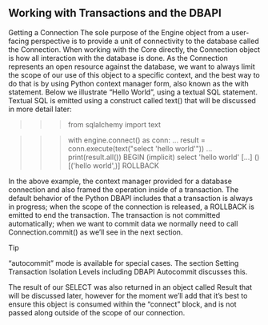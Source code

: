 ## Working with Transactions and the DBAPI

Getting a Connection
The sole purpose of the Engine object from a user-facing perspective is to provide a unit of connectivity to the database called the Connection. When working with the Core directly, the Connection object is how all interaction with the database is done. As the Connection represents an open resource against the database, we want to always limit the scope of our use of this object to a specific context, and the best way to do that is by using Python context manager form, also known as the with statement. Below we illustrate “Hello World”, using a textual SQL statement. Textual SQL is emitted using a construct called text() that will be discussed in more detail later:

>>> from sqlalchemy import text

>>> with engine.connect() as conn:
...     result = conn.execute(text("select 'hello world'"))
...     print(result.all())
BEGIN (implicit)
select 'hello world'
[...] ()
[('hello world',)]
ROLLBACK

In the above example, the context manager provided for a database connection and also framed the operation inside of a transaction. The default behavior of the Python DBAPI includes that a transaction is always in progress; when the scope of the connection is released, a ROLLBACK is emitted to end the transaction. The transaction is not committed automatically; when we want to commit data we normally need to call Connection.commit() as we’ll see in the next section.

Tip

“autocommit” mode is available for special cases. The section Setting Transaction Isolation Levels including DBAPI Autocommit discusses this.

The result of our SELECT was also returned in an object called Result that will be discussed later, however for the moment we’ll add that it’s best to ensure this object is consumed within the “connect” block, and is not passed along outside of the scope of our connection.